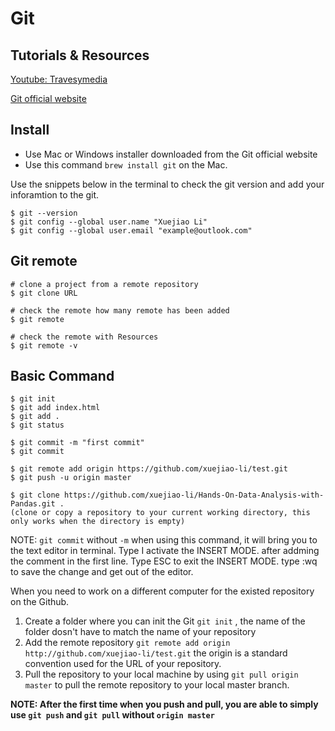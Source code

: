 # Git

## Tutorials & Resources

[Youtube: Travesymedia](https://www.youtube.com/watch?v=SWYqp7iY_Tc)

[Git official website](https://git-scm.com)

## Install

- Use Mac or Windows installer downloaded from the Git official website
- Use this command `brew install git` on the Mac.

Use the snippets below in the terminal to check the git version and add your inforamtion to the git.
```
$ git --version
$ git config --global user.name "Xuejiao Li"
$ git config --global user.email "example@outlook.com"

```

## Git remote

```
# clone a project from a remote repository
$ git clone URL

# check the remote how many remote has been added
$ git remote

# check the remote with Resources
$ git remote -v

```


## Basic Command

```
$ git init
$ git add index.html
$ git add .
$ git status

$ git commit -m "first commit"
$ git commit

$ git remote add origin https://github.com/xuejiao-li/test.git
$ git push -u origin master

$ git clone https://github.com/xuejiao-li/Hands-On-Data-Analysis-with-Pandas.git .
(clone or copy a repository to your current working directory, this only works when the directory is empty)

```

NOTE: `git commit` without `-m` when using this command, it will bring you to the text editor in terminal. Type I activate the INSERT MODE. after addming the comment in the first line. Type ESC to exit the INSERT MODE. type :wq to save the change and get out of the editor.

When you need to work on a different computer for the existed repository on the Github.

1. Create a folder where you can init the Git `git init` , the name of the folder dosn't have to match the name of your repository
2. Add the remote repository `git remote add origin http://github.com/xuejiao-li/test.git` the origin is a standard convention used for the URL of your repository.
3. Pull the repository to your local machine by using `git pull origin master` to pull the remote repository to your local master branch.

**NOTE: After the first time when you push and pull, you are able to simply use `git push` and `git pull` without `origin master`**
